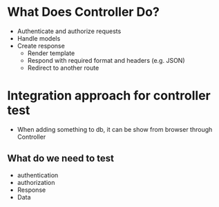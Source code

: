 # What Does Controller Do?
* Authenticate and authorize requests
* Handle models
* Create response
   * Render template
   * Respond with required format and headers (e.g. JSON)
   * Redirect to another route

# Integration approach for controller test

* When adding something to db, it can be show from browser through Controller

## What do we need to test
* authentication
* authorization
* Response
* Data
